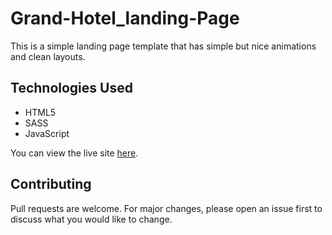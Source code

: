 # Grand-Hotel_landing-Page

This is a simple landing page template that has simple but nice animations and clean layouts.

## Technologies Used

- HTML5
- SASS
- JavaScript

You can view the live site [here](https://grand-hotel-landing-page.netlify.app/).

## Contributing

Pull requests are welcome. For major changes, please open an issue first to discuss what you would like to change.
